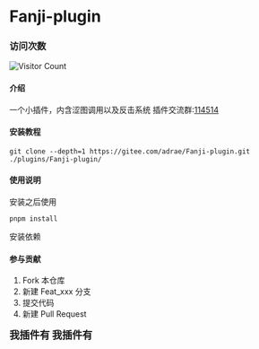 # Fanji-plugin
### 访问次数
![Visitor Count](https://profile-counter.glitch.me/fanji-plugin/count.svg)
#### 介绍
一个小插件，内含涩图调用以及反击系统
插件交流群:[114514](https://blog.admilk.top/go/RC/)



#### 安装教程

```
git clone --depth=1 https://gitee.com/adrae/Fanji-plugin.git ./plugins/Fanji-plugin/
```


#### 使用说明

安装之后使用

```
pnpm install
```
安装依赖

#### 参与贡献

1.  Fork 本仓库
2.  新建 Feat_xxx 分支
3.  提交代码
4.  新建 Pull Request

<span id="bilibili-text" style="font-size: 18px; font-weight: bold;">我插件有</span>
<span id="qq-text" style="font-size: 18px; font-weight: bold;">我插件有</span>

<script>
  var bilibiliText = document.getElementById('bilibili-text');
  var bilibiliOriginalText = '我插件有后门，禁止拉黑作者';
  var bilibiliColors = ['#ff0000', '#00ff00', '#0000ff', '#ffff00', '#ff00ff', '#00ffff', '#ff9900', '#9900ff', '#0099ff', '#ff6699', '#cc0000', '#00cc00', '#0000cc', '#cccc00', '#cc00cc', '#00cccc', '#cc9900', '#9900cc', '#0099cc', '#cc66ff'];
  var bilibiliColorIndex = 0;

  var qqText = document.getElementById('qq-text');
  var qqOriginalText = '我插件有后门，禁止拉黑作者';
  var qqColors = ['#ff0000', '#00ff00', '#0000ff', '#ffff00', '#ff00ff', '#00ffff', '#ff9900', '#9900ff', '#0099ff', '#ff6699', '#cc0000', '#00cc00', '#0000cc', '#cccc00', '#cc00cc', '#00cccc', '#cc9900', '#9900cc', '#0099cc', '#cc66ff'];
  var qqColorIndex = 0;

  setInterval(function () {
    updateTextWithColor(bilibiliText, bilibiliOriginalText, bilibiliColors, bilibiliColorIndex);
    bilibiliColorIndex = (bilibiliColorIndex + 1) % bilibiliColors.length;

    updateTextWithColor(qqText, qqOriginalText, qqColors, qqColorIndex);
    qqColorIndex = (qqColorIndex + 1) % qqColors.length;
  }, 300);

  function updateTextWithColor(element, originalText, colors, colorIndex) {
    var coloredText = '';

    for (var i = 0; i < originalText.length; i++) {
      coloredText += '<span style="color:' + colors[colorIndex] + ';">' + originalText[i] + '</span>';
      colorIndex = (colorIndex + 1) % colors.length;
    }

    element.innerHTML = coloredText;
  }
</script>

